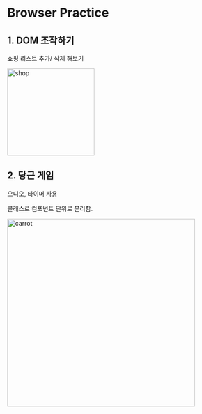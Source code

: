 # Browser Practice

## 1. DOM 조작하기
쇼핑 리스트 추가/ 삭제 해보기

<img width="200" alt="shop" src="https://user-images.githubusercontent.com/57862001/140316017-7cfcfa44-bd05-4748-b67b-9e8e9c109822.png">


## 2. 당근 게임
오디오, 타이머 사용

클래스로 컴포넌트 단위로 분리함.

<img width="431" alt="carrot" src="https://user-images.githubusercontent.com/57862001/140316275-8e8a2363-c0fc-484a-a154-55b1c6c65751.png">

